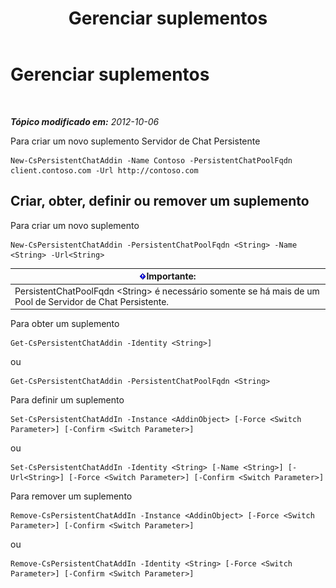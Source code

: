 ﻿---
title: Gerenciar suplementos
TOCTitle: Gerenciar suplementos
ms:assetid: b84f868e-b36e-4ab4-b284-7db212d401c3
ms:mtpsurl: https://technet.microsoft.com/pt-br/library/JJ205193(v=OCS.15)
ms:contentKeyID: 49307895
ms.date: 05/19/2016
mtps_version: v=OCS.15
ms.translationtype: HT
---

# Gerenciar suplementos

 

_**Tópico modificado em:** 2012-10-06_

Para criar um novo suplemento Servidor de Chat Persistente

    New-CsPersistentChatAddin -Name Contoso -PersistentChatPoolFqdn client.contoso.com -Url http://contoso.com 

## Criar, obter, definir ou remover um suplemento

Para criar um novo suplemento

    New-CsPersistentChatAddin -PersistentChatPoolFqdn <String> -Name <String> -Url<String>

<table>
<thead>
<tr class="header">
<th><img src="images/Gg425939.important(OCS.15).gif" title="important" alt="important" />Importante:</th>
</tr>
</thead>
<tbody>
<tr class="odd">
<td>PersistentChatPoolFqdn &lt;String&gt; é necessário somente se há mais de um Pool de Servidor de Chat Persistente.</td>
</tr>
</tbody>
</table>


Para obter um suplemento

    Get-CsPersistentChatAddin -Identity <String>]

ou

    Get-CsPersistentChatAddin -PersistentChatPoolFqdn <String>

Para definir um suplemento

    Set-CsPersistentChatAddIn -Instance <AddinObject> [-Force <Switch Parameter>] [-Confirm <Switch Parameter>]

ou

    Set-CsPersistentChatAddIn -Identity <String> [-Name <String>] [-Url<String>] [-Force <Switch Parameter>] [-Confirm <Switch Parameter>]

Para remover um suplemento

    Remove-CsPersistentChatAddIn -Instance <AddinObject> [-Force <Switch Parameter>] [-Confirm <Switch Parameter>]

ou

    Remove-CsPersistentChatAddIn -Identity <String> [-Force <Switch Parameter>] [-Confirm <Switch Parameter>]


